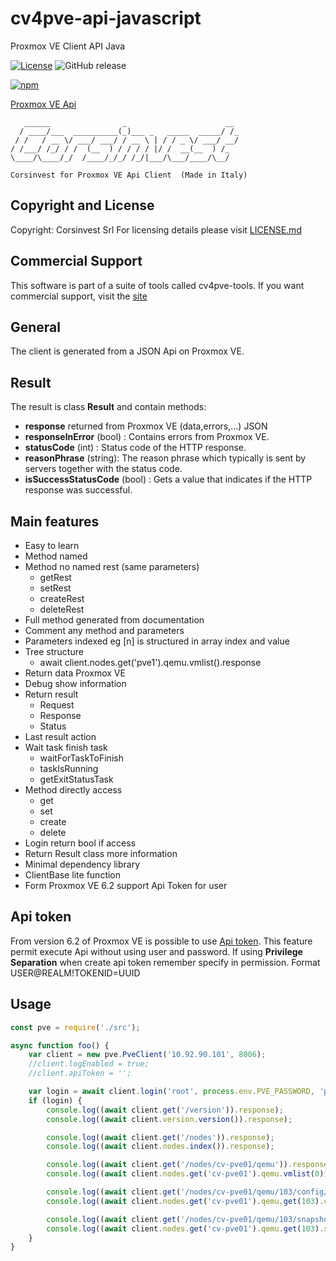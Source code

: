 # cv4pve-api-javascript

Proxmox VE Client API Java

[![License](https://img.shields.io/github/license/Corsinvest/cv4pve-api-javascript.svg)](LICENSE.md) ![GitHub release](https://img.shields.io/github/release/Corsinvest/cv4pve-api-javascript.svg)

[![npm](https://img.shields.io/npm/dw/@corsinvest/cv4pve-api-javascript?logo=npm)](https://www.npmjs.com/package/@corsinvest/cv4pve-api-javascript)

[Proxmox VE Api](https://pve.proxmox.com/pve-docs/api-viewer/)

```text
   ______                _                      __
  / ____/___  __________(_)___ _   _____  _____/ /_
 / /   / __ \/ ___/ ___/ / __ \ | / / _ \/ ___/ __/
/ /___/ /_/ / /  (__  ) / / / / |/ /  __(__  ) /_
\____/\____/_/  /____/_/_/ /_/|___/\___/____/\__/

Corsinvest for Proxmox VE Api Client  (Made in Italy)
```

## Copyright and License

Copyright: Corsinvest Srl
For licensing details please visit [LICENSE.md](LICENSE.md)

## Commercial Support

This software is part of a suite of tools called cv4pve-tools. If you want commercial support, visit the [site](https://www.cv4pve-tools.com)

## General

The client is generated from a JSON Api on Proxmox VE.

## Result

The result is class **Result** and contain methods:

* **response** returned from Proxmox VE (data,errors,...) JSON
* **responseInError** (bool) : Contains errors from Proxmox VE.
* **statusCode** (int) : Status code of the HTTP response.
* **reasonPhrase** (string): The reason phrase which typically is sent by servers together with the status code.
* **isSuccessStatusCode** (bool) : Gets a value that indicates if the HTTP response was successful.

## Main features

* Easy to learn
* Method named
* Method no named rest (same parameters)
  * getRest
  * setRest
  * createRest
  * deleteRest
* Full method generated from documentation
* Comment any method and parameters
* Parameters indexed eg [n] is structured in array index and value
* Tree structure
  * await client.nodes.get('pve1').qemu.vmlist().response
* Return data Proxmox VE
* Debug show information
* Return result
  * Request
  * Response
  * Status
* Last result action
* Wait task finish task
  * waitForTaskToFinish
  * taskIsRunning
  * getExitStatusTask
* Method directly access
  * get
  * set
  * create
  * delete
* Login return bool if access
* Return Result class more information
* Minimal dependency library
* ClientBase lite function
* Form Proxmox VE 6.2 support Api Token for user

## Api token

From version 6.2 of Proxmox VE is possible to use [Api token](https://pve.proxmox.com/pve-docs/pveum-plain.html).
This feature permit execute Api without using user and password.
If using **Privilege Separation** when create api token remember specify in permission.
Format USER@REALM!TOKENID=UUID

## Usage

```javascript
const pve = require('./src');

async function foo() {
    var client = new pve.PveClient('10.92.90.101', 8006);
    //client.logEnabled = true;
    //client.apiToken = '';

    var login = await client.login('root', process.env.PVE_PASSWORD, 'pam');
    if (login) {
        console.log((await client.get('/version')).response);
        console.log((await client.version.version()).response);

        console.log((await client.get('/nodes')).response);
        console.log((await client.nodes.index()).response);

        console.log((await client.get('/nodes/cv-pve01/qemu')).response);
        console.log((await client.nodes.get('cv-pve01').qemu.vmlist(0)).response);

        console.log((await client.get('/nodes/cv-pve01/qemu/103/config/')).response);
        console.log((await client.nodes.get('cv-pve01').qemu.get(103).config.vmConfig()).response);

        console.log((await client.get('/nodes/cv-pve01/qemu/103/snapshot/')).response);
        console.log((await client.nodes.get('cv-pve01').qemu.get(103).snapshot.snapshotList()).response);
    }
}
```

